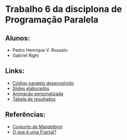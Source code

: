 # Trabalho 6 da disciplona de Programação Paralela 
## Alunos:
- Pedro Henrique V. Rossato 
- Gabriel Righi

## Links:
- [Código paralelo desenvolvido](fractalpar/fractalpar.cpp)
- [Slides elaborados](https://docs.google.com/presentation/d/1DjDNqNwRu6uPjgVSJoU3iQIN8Hn-dCP1po4ZkPfN-00/edit?usp=sharing)
- [Animação personalizada]()
- [Tabela de resultados](https://docs.google.com/spreadsheets/d/15A-xNgfV-wLCp8YuQCPqs5H-CT4Z2XVMbuFgyhyMQEI/edit#gid=0)

## Referências:
- [Conjunto de Mandelbrot](https://pt.wikipedia.org/wiki/Conjunto_de_Mandelbrot)
- [O que é uma Fractal?](https://www.youtube.com/watch?v=UMbZJx9GLPE)
